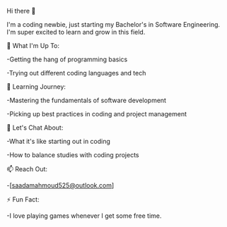 Hi there 👋

I'm a coding newbie, just starting my Bachelor's in Software Engineering. I'm super excited to learn and grow in this field.

🔭 What I'm Up To:

-Getting the hang of programming basics

-Trying out different coding languages and tech

🌱 Learning Journey:

-Mastering the fundamentals of software development

-Picking up best practices in coding and project management

💬 Let's Chat About:

-What it's like starting out in coding

-How to balance studies with coding projects

📫 Reach Out:

-[saadamahmoud525@outlook.com]

⚡ Fun Fact:

-I love playing games whenever I get some free time.


<!---
SourTik/SourTik is a ✨ special ✨ repository because its `README.md` (this file) appears on your GitHub profile.
You can click the Preview link to take a look at your changes.
--->
